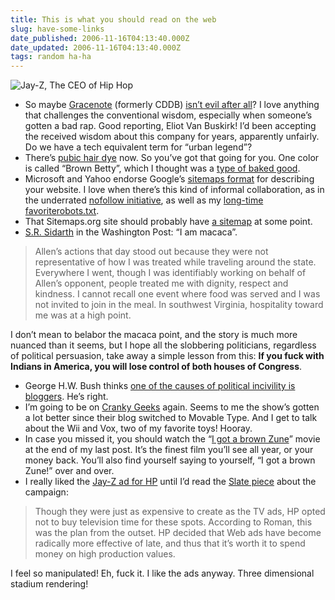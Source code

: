 ```yaml
---
title: This is what you should read on the web
slug: have-some-links
date_published: 2006-11-16T04:13:40.000Z
date_updated: 2006-11-16T04:13:40.000Z
tags: random ha-ha
---
```


![Jay-Z, The CEO of Hip Hop](http://www.dashes.com/anil/images/jay-z-ceo.jpg)

- So maybe [Gracenote](http://www.gracenote.com/) (formerly CDDB) [isn’t evil after all](http://www.wired.com/news/columns/1,72105-2.html)? I love anything that challenges the conventional wisdom, especially when someone’s gotten a bad rap. Good reporting, Eliot Van Buskirk! I’d been accepting the received wisdom about this company for years, apparently unfairly. Do we have a tech equivalent term for “urban legend”?
- There’s [pubic hair dye](http://bettybeauty.com/our_story.html) now. So you’ve got that going for you. One color is called “Brown Betty”, which I thought was a [type of baked good](http://www.epicurious.com/recipes/recipe_views/views/106204).
- Microsoft and Yahoo endorse Google’s [sitemaps format](http://www.sitemaps.org/) for describing your website. I love when there’s this kind of informal collaboration, as in the underrated [nofollow initiative](http://www.sixapart.com/pronet/weblog/2005/01/introduction_to.html), as well as my [long-time favorite](http://www.dashes.com/anil/2005/01/19/the_social_impa)[robots.txt](http://en.wikipedia.org/wiki/Robots.txt).
- That Sitemaps.org site should probably have [a sitemap](http://www.sitemaps.org/sitemap.xml) at some point.
- [S.R. Sidarth](http://www.washingtonpost.com/wp-dyn/content/article/2006/11/10/AR2006111001381.html) in the Washington Post: “I am macaca”.

> Allen’s actions that day stood out because they were not representative of how I was treated while traveling around the state. Everywhere I went, though I was identifiably working on behalf of Allen’s opponent, people treated me with dignity, respect and kindness. I cannot recall one event where food was served and I was not invited to join in the meal. In southwest Virginia, hospitality toward me was at a high point.

I don’t mean to belabor the macaca point, and the story is much more nuanced than it seems, but I hope all the slobbering politicians, regardless of political persuasion, take away a simple lesson from this: **If you fuck with Indians in America, you will lose control of both houses of Congress**.

- George H.W. Bush thinks [one of the causes of political incivility is bloggers](http://thinkprogress.org/2006/11/14/hwbloggers/). He’s right.
- I’m going to be on [Cranky Geeks](http://www.crankygeeks.com/2006/11/cranky_geeks_episode_36_web_30_1.html) again. Seems to me the show’s gotten a lot better since their blog switched to Movable Type. And I get to talk about the Wii and Vox, two of my favorite toys! Hooray.
- In case you missed it, you should watch the “[I got a brown Zune](http://www.dashes.com/anil/2006/11/14/the_problem_is_)” movie at the end of my last post. It’s the finest film you’ll see all year, or your money back. You’ll also find yourself saying to yourself, “I got a brown Zune!” over and over.
- I really liked the [Jay-Z ad for HP](http://www.hp.com/personalagain/us/en/main_jay_z.html) until I’d read the [Slate piece](http://www.slate.com/id/2151523) about the campaign:

> Though they were just as expensive to create as the TV ads, HP opted not to buy television time for these spots. According to Roman, this was the plan from the outset. HP decided that Web ads have become radically more effective of late, and thus that it’s worth it to spend money on high production values.

I feel so manipulated! Eh, fuck it. I like the ads anyway. Three dimensional stadium rendering!
